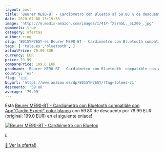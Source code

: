 ```yaml
---
layout: post
title: 'Beurer ME90-BT - Cardiómetro con Bluetoo al 59.80 % de descuento'
date: 2020-07-08 13:19:38
image: 'https://m.media-amazon.com/images/I/41P-fX2rnSL._SL200_.jpg'
comments: true
category: ofertas
author: ring
slug: 'B015YP76SY-es Beurer ME90-BT - Cardiómetro con Bluetooth compatible con...'
tags: [ 'tole.es','bluetooth', ]
actualPrice: 79.99 EUR
currency: EUR
price: 79.99
comparePrice: 199.0 EUR
prodname: 'Beurer ME90-BT - Cardiómetro con Bluetooth  compatible con App"Cardio Expert"  color blanco'
country: 'es'
flag: '🇪🇸'
buyurl: 'https://www.amazon.es/dp/B015YP76SY/?tag=tolees-21'
descuento: '59.80'
average: '79.99'
---
```


Está [Beurer ME90-BT - Cardiómetro con Bluetooth  compatible con App"Cardio Expert"  color blanco](https://www.amazon.es/dp/B015YP76SY/?tag=tolees-21) con 59.80 de descuento por 79.99 EUR (original: 199.0 EUR) en el siguiente enlace!

[![Beurer ME90-BT - Cardiómetro con Bluetoo](https://m.media-amazon.com/images/I/41P-fX2rnSL._SL200_.jpg)](https://www.amazon.es/dp/B015YP76SY/?tag=tolees-21)

ℹ️:


[🛒 Ver la oferta!!](https://www.amazon.es/dp/B015YP76SY/?tag=tolees-21)
